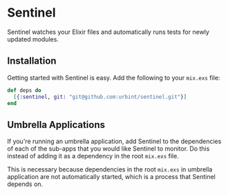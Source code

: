 # Sentinel

Sentinel watches your Elixir files and automatically runs tests for newly 
updated modules.


## Installation

Getting started with Sentinel is easy. Add the following to your `mix.exs` file:

```elixir
def deps do
  [{:sentinel, git: "git@github.com:urbint/sentinel.git"}]
end
```


## Umbrella Applications

If you're running an umbrella application, add Sentinel to the dependencies of 
each of the sub-apps that you would like Sentinel to monitor. Do this instead 
of adding it as a dependency in the root `mix.exs` file.

This is necessary because dependencies in the root `mix.exs` in umbrella 
application are not automatically started, which is a process that Sentinel
depends on.
